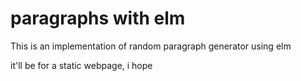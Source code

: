 # paragraphs with elm

This is an implementation of random paragraph generator using elm


it'll be for a static webpage, i hope
